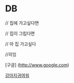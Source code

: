 # DB

// 집에 가고싶다면

// 집이 그립다면

// 아 집 가고싶다

//히잉

[구글] (http://www.google.com)

[강아지귀여워](https://i.namu.wiki/i/SKXPvVMSsT-I54v3G8qn8XbfmJCkIm6DpTnIYAkGAsEg9t_YqdvfJkgR8fZHLY-2Wz30zKqXXgJnvJFaz86ORS1TaTH3kiFUirWH3Sj9CRrpBUSD835yEoMRt3RM-UjkGD-bEfDi_BbmJMNxJ4bF4A.webp)
